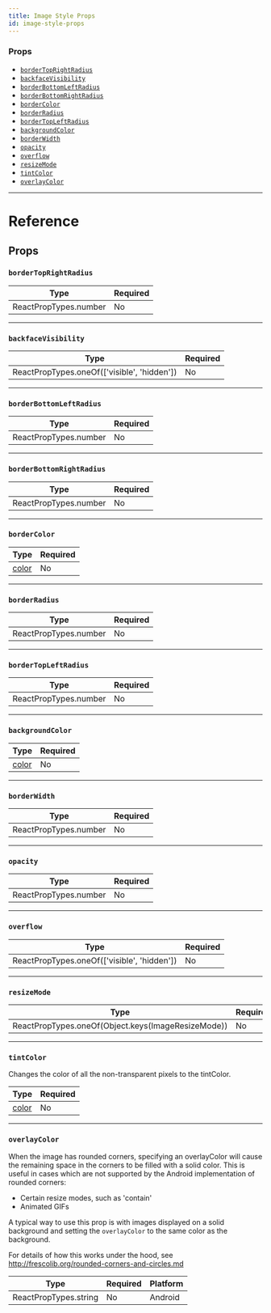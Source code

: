 ```yaml
---
title: Image Style Props
id: image-style-props
---
```


### Props

- [`borderTopRightRadius`](image-style-props.md#bordertoprightradius)
- [`backfaceVisibility`](image-style-props.md#backfacevisibility)
- [`borderBottomLeftRadius`](image-style-props.md#borderbottomleftradius)
- [`borderBottomRightRadius`](image-style-props.md#borderbottomrightradius)
- [`borderColor`](image-style-props.md#bordercolor)
- [`borderRadius`](image-style-props.md#borderradius)
- [`borderTopLeftRadius`](image-style-props.md#bordertopleftradius)
- [`backgroundColor`](image-style-props.md#backgroundcolor)
- [`borderWidth`](image-style-props.md#borderwidth)
- [`opacity`](image-style-props.md#opacity)
- [`overflow`](image-style-props.md#overflow)
- [`resizeMode`](image-style-props.md#resizemode)
- [`tintColor`](image-style-props.md#tintcolor)
- [`overlayColor`](image-style-props.md#overlaycolor)

---

# Reference

## Props

### `borderTopRightRadius`

| Type                  | Required |
| --------------------- | -------- |
| ReactPropTypes.number | No       |

---

### `backfaceVisibility`

| Type                                        | Required |
| ------------------------------------------- | -------- |
| ReactPropTypes.oneOf(['visible', 'hidden']) | No       |

---

### `borderBottomLeftRadius`

| Type                  | Required |
| --------------------- | -------- |
| ReactPropTypes.number | No       |

---

### `borderBottomRightRadius`

| Type                  | Required |
| --------------------- | -------- |
| ReactPropTypes.number | No       |

---

### `borderColor`

| Type               | Required |
| ------------------ | -------- |
| [color](colors.md) | No       |

---

### `borderRadius`

| Type                  | Required |
| --------------------- | -------- |
| ReactPropTypes.number | No       |

---

### `borderTopLeftRadius`

| Type                  | Required |
| --------------------- | -------- |
| ReactPropTypes.number | No       |

---

### `backgroundColor`

| Type               | Required |
| ------------------ | -------- |
| [color](colors.md) | No       |

---

### `borderWidth`

| Type                  | Required |
| --------------------- | -------- |
| ReactPropTypes.number | No       |

---

### `opacity`

| Type                  | Required |
| --------------------- | -------- |
| ReactPropTypes.number | No       |

---

### `overflow`

| Type                                        | Required |
| ------------------------------------------- | -------- |
| ReactPropTypes.oneOf(['visible', 'hidden']) | No       |

---

### `resizeMode`

| Type                                               | Required |
| -------------------------------------------------- | -------- |
| ReactPropTypes.oneOf(Object.keys(ImageResizeMode)) | No       |

---

### `tintColor`

Changes the color of all the non-transparent pixels to the tintColor.

| Type               | Required |
| ------------------ | -------- |
| [color](colors.md) | No       |

---

### `overlayColor`

When the image has rounded corners, specifying an overlayColor will cause the remaining space in the corners to be filled with a solid color. This is useful in cases which are not supported by the Android implementation of rounded corners:

- Certain resize modes, such as 'contain'
- Animated GIFs

A typical way to use this prop is with images displayed on a solid background and setting the `overlayColor` to the same color as the background.

For details of how this works under the hood, see http://frescolib.org/rounded-corners-and-circles.md

| Type                  | Required | Platform |
| --------------------- | -------- | -------- |
| ReactPropTypes.string | No       | Android  |
